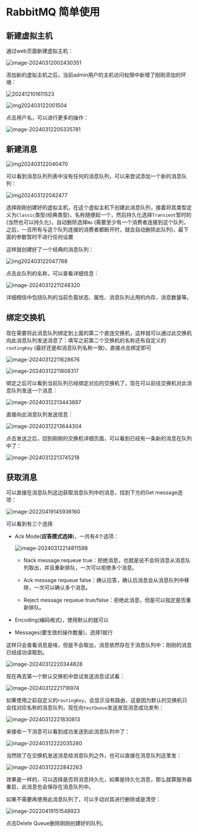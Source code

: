 # RabbitMQ 简单使用

## 新建虚拟主机

通过web页面新建虚拟主机：

![image-20240312002430351](https://fastly.jsdelivr.net/gh/LetengZzz/img/java/mq/202412100931242.png)

添加新的虚拟主机之后，当前admin用户的主机访问权限中新增了刚刚添加的环境：

![202412101611523](https://fastly.jsdelivr.net/gh/LetengZzz/img@main/java/mq/202412101642444.png)

![img202403122001504](https://fastly.jsdelivr.net/gh/LetengZzz/img@main/java/mq/202412101654272.png)

点击用户名，可以进行更多的操作：

![image-20240312205335781](https://fastly.jsdelivr.net/gh/LetengZzz/img@main/java/mq/202412101650945.png)

## 新建消息

![img202403122040470](https://fastly.jsdelivr.net/gh/LetengZzz/img@main/java/mq/202412101653324.png)

可以看到消息队列列表中没有任何的消息队列，可以来尝试添加一个新的消息队列：

![img202403122042477](https://fastly.jsdelivr.net/gh/LetengZzz/img@main/java/mq/202412101653845.png)

选择刚刚创建好的虚拟主机，在这个虚拟主机下创建此消息队列，接着将其类型定义为`Classic`类型(经典类型)，名称随便起一个，然后持久化选择`Transient`暂时的(当然也可以持久化)，自动删除选择`No` (需要至少有一个消费者连接到这个队列，之后，一旦所有与这个队列连接的消费者都断开时，就会自动删除此队列)，最下面的参数暂时不进行任何设置

这样就创建好了一个经典的消息队列：

![img202403122047768](https://fastly.jsdelivr.net/gh/LetengZzz/img@main/java/mq/202412101655030.png)

点击此队列的名称，可以查看详细信息：

![image-20240312211248320](https://fastly.jsdelivr.net/gh/LetengZzz/img@main/java/mq/202412101646756.png)

详细相信中包括队列的当前负载状态、属性、消息队列占用的内存，消息数量等。

## 绑定交换机

现在需要将此消息队列绑定到上面的第二个直连交换机，这样就可以通过此交换机向此消息队列发送消息了：填写之前第二个交换机的名称还有自定义的`routingKey` (最好还是和消息队列名称一致)，直接点击绑定即可

![image-20240312211628676](https://fastly.jsdelivr.net/gh/LetengZzz/img@main/java/mq/202412101646890.png)

![image-20240312211808317](https://fastly.jsdelivr.net/gh/LetengZzz/img/java/mq/202412100931866.png)



绑定之后可以看到当前队列已经绑定对应的交换机了，现在可以前往交换机对此消息队列发送一个消息：

![image-20240312213443887](https://fastly.jsdelivr.net/gh/LetengZzz/img/java/mq/202412100931424.png)

直接向此消息队列发送信息：

![image-20240312213644304](https://fastly.jsdelivr.net/gh/LetengZzz/img@main/java/mq/202412101643992.png)

点击发送之后，回到刚刚的交换机详细页面，可以看到已经有一条新的消息在队列中了：

![image-20240312213745218](https://fastly.jsdelivr.net/gh/LetengZzz/img@main/java/mq/202412101643490.png)

## 获取消息

可以直接在消息队列这边获取消息队列中的消息，找到下方的Get message选项：

![image-20220419145936160](https://fastly.jsdelivr.net/gh/LetengZzz/img@main/java/mq/202412101645808.jpg)

可以看到有三个选择

- Ack Mode(**应答模式选择**)，一共有4个选项：

  ![image-20240312214811598](https://fastly.jsdelivr.net/gh/LetengZzz/img@main/java/mq/202412101641142.png)

  * Nack message requeue true：拒绝消息，也就是说不会将消息从消息队列取出，并且重新排队，一次可以拒绝多个消息。

  * Ack message requeue false：确认应答，确认后消息会从消息队列中移除，一次可以确认多个消息。

  * Reject message requeue true/false：拒绝此消息，但是可以指定是否重新排队。

- Encoding(编码格式)，使用默认的就可以
- Messages(要生效的操作数量)，选择1就行

这样只会查看消息是啥，但是不会取出，消息依然存在于消息队列中：刚刚的消息已经成功读取到。

![image-20240312220344828](https://fastly.jsdelivr.net/gh/LetengZzz/img@main/java/mq/202412101650504.png)

现在再去第一个默认交换机中尝试发送消息试试看：

![image-20240312221716974](https://fastly.jsdelivr.net/gh/LetengZzz/img@main/java/mq/202412101612820.png)

如果使用之前自定义的`routingKey`，会显示没有路由，这是因为默认的交换机只会找对应名称的消息队列，现在向`testQueue`发送发现消息成功发布：

![image-20240312221830813](https://fastly.jsdelivr.net/gh/LetengZzz/img@main/java/mq/202412101612923.png)

来接收一下消息可以看到成功发送到此消息队列中了：

![image-20240312222035280](https://fastly.jsdelivr.net/gh/LetengZzz/img@main/java/mq/202412101612393.png)

当然除了在交换机发送消息给消息队列之外，也可以直接在消息队列这里发：

![image-20240312222842263](https://fastly.jsdelivr.net/gh/LetengZzz/img/java/mq/202412100933620.png)

效果是一样的，可以选择是否将消息持久化，如果是持久化消息，那么就算服务器重启，此消息也会保存在消息队列中。

如果不需要再使用此消息队列了，可以手动对其进行删除或是清空：

![image-20220419151548923](https://fastly.jsdelivr.net/gh/LetengZzz/img@main/java/mq/202412101612799.jpeg)

点击Delete Queue删除刚刚创建好的队列。
